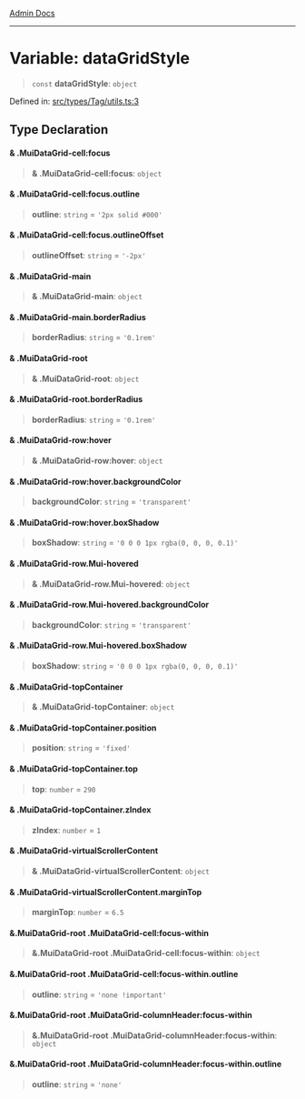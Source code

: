 [Admin Docs](/)

---

# Variable: dataGridStyle

> `const` **dataGridStyle**: `object`

Defined in: [src/types/Tag/utils.ts:3](https://github.com/PalisadoesFoundation/talawa-admin/blob/main/src/types/Tag/utils.ts#L3)

## Type Declaration

#### & .MuiDataGrid-cell:focus

> **& .MuiDataGrid-cell:focus**: `object`

#### & .MuiDataGrid-cell:focus.outline

> **outline**: `string` = `'2px solid #000'`

#### & .MuiDataGrid-cell:focus.outlineOffset

> **outlineOffset**: `string` = `'-2px'`

#### & .MuiDataGrid-main

> **& .MuiDataGrid-main**: `object`

#### & .MuiDataGrid-main.borderRadius

> **borderRadius**: `string` = `'0.1rem'`

#### & .MuiDataGrid-root

> **& .MuiDataGrid-root**: `object`

#### & .MuiDataGrid-root.borderRadius

> **borderRadius**: `string` = `'0.1rem'`

#### & .MuiDataGrid-row:hover

> **& .MuiDataGrid-row:hover**: `object`

#### & .MuiDataGrid-row:hover.backgroundColor

> **backgroundColor**: `string` = `'transparent'`

#### & .MuiDataGrid-row:hover.boxShadow

> **boxShadow**: `string` = `'0 0 0 1px rgba(0, 0, 0, 0.1)'`

#### & .MuiDataGrid-row.Mui-hovered

> **& .MuiDataGrid-row.Mui-hovered**: `object`

#### & .MuiDataGrid-row.Mui-hovered.backgroundColor

> **backgroundColor**: `string` = `'transparent'`

#### & .MuiDataGrid-row.Mui-hovered.boxShadow

> **boxShadow**: `string` = `'0 0 0 1px rgba(0, 0, 0, 0.1)'`

#### & .MuiDataGrid-topContainer

> **& .MuiDataGrid-topContainer**: `object`

#### & .MuiDataGrid-topContainer.position

> **position**: `string` = `'fixed'`

#### & .MuiDataGrid-topContainer.top

> **top**: `number` = `290`

#### & .MuiDataGrid-topContainer.zIndex

> **zIndex**: `number` = `1`

#### & .MuiDataGrid-virtualScrollerContent

> **& .MuiDataGrid-virtualScrollerContent**: `object`

#### & .MuiDataGrid-virtualScrollerContent.marginTop

> **marginTop**: `number` = `6.5`

#### &.MuiDataGrid-root .MuiDataGrid-cell:focus-within

> **&.MuiDataGrid-root .MuiDataGrid-cell:focus-within**: `object`

#### &.MuiDataGrid-root .MuiDataGrid-cell:focus-within.outline

> **outline**: `string` = `'none !important'`

#### &.MuiDataGrid-root .MuiDataGrid-columnHeader:focus-within

> **&.MuiDataGrid-root .MuiDataGrid-columnHeader:focus-within**: `object`

#### &.MuiDataGrid-root .MuiDataGrid-columnHeader:focus-within.outline

> **outline**: `string` = `'none'`
